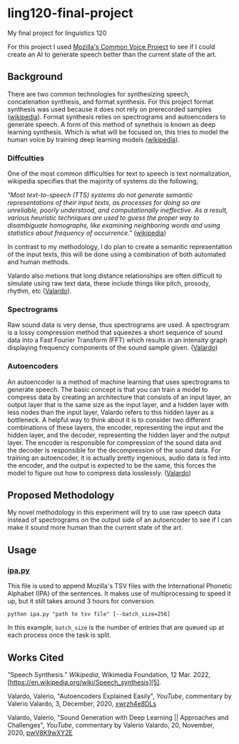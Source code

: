 # ling120-final-project
My final project for linguistics 120

For this project I used [Mozilla's Common Voice Project][1]
to see if I could create an AI to generate speech better than the current state of the art.

## Background
There are two common technologies for synthesizing speech, concatenation synthesis, and format synthesis.
For this project format synthesis was used because it does not rely on prerecorded samples ([wikipedia][4]).
Format synthesis relies on spectrograms and autoencoders to generate speech. 
A form of this method of synethsis is known as deep learning synthesis. Which is what will be focused on, 
this tries to model the human voice by training deep learning models ([wikipedia][4]).

### Diffculties

One of the most common difficulties for text to speech is text normalization, wikipedia specifies that the majority of systems do the following,

*"Most text-to-speech (TTS) systems do not generate semantic representations of their input texts, 
as processes for doing so are unreliable, poorly understood, and computationally ineffective. As a result, 
various heuristic techniques are used to guess the proper way to disambiguate homographs, 
like examining neighboring words and using statistics about frequency of occurrence."* ([wikipedia][4]) 

In contrast to my methodology, I do plan to create a semantic representation of the input texts, 
this will be done using a combination of both automated and human methods.

Valardo also metions that long distance relationships are often difficult to simulate using raw text data, 
these include things like pitch, prosody, rhythm, etc ([Valardo][3]).

### Spectrograms

Raw sound data is very dense, thus spectrograms are used. 
A spectrogram is a lossy compression method that squeezes a short
sequence of sound data into a Fast Fourier Transform (FFT) which results in an intensity graph displaying 
frequency components of the sound sample given. 
([Valardo][3])

### Autoencoders

An autoencoder is a method of machine learning that uses spectrograms to generate speech. 
The basic concept is that you can train a model to compress data by 
creating an architecture that consists of an input layer, 
an output layer that is the same size as the input layer, 
and a hidden layer with less nodes than the input layer, 
Valardo refers to this hidden layer as a bottleneck. 
A helpful way to think about it is to consider two different combinations of these layers, the encoder, 
representing the input and the hidden layer, and the decoder, representing the hidden layer and the output layer.
The encoder is responsible for compression of the sound data and the decoder is responsible for the decompression of 
the sound data. For training an autoencoder, it is actually pretty ingenious, audio data is fed into the encoder, 
and the output is expected to be the same, this forces the model to figure out how to compress data losslessly.
([Valardo][2])

## Proposed Methodology

My novel methodology in this experiment will try to use raw speech data instead of spectrograms on the output side of 
an autoencoder to see if I can make it sound more human than the current state of the art.

## Usage
### [ipa.py](./ipa.py)
This file is used to append Mozilla's TSV files with the International Phonetic Alphabet (IPA) of the sentences.
It makes use of multiprocessing to speed it up, but it still takes around 3 hours for conversion.
```
python ipa.py "path to tsv file" [--batch_size=256]
```
In this example, `batch_size` is the number of entries that are queued up at each process once the task is split.

## Works Cited

“Speech Synthesis.” *Wikipedia*, Wikimedia Foundation, 12 Mar. 2022, [https://en.wikipedia.org/wiki/Speech_synthesis][5]. 

Valardo, Valerio, "Autoencoders Explained Easily", *YouTube*, commentary by Valerio Valardo, 3, December, 2020, [xwrzh4e8DLs][2]

Valardo, Valerio, "Sound Generation with Deep Learning || Approaches and Challenges", *YouTube*, commentary by Valerio Valardo, 20, November, 2020, [pwV8K9wXY2E][3]

[1]: https://commonvoice.mozilla.org/en
[2]: https://youtu.be/xwrzh4e8DLs
[3]: https://youtu.be/pwV8K9wXY2E
[4]: https://en.wikipedia.org/wiki/Speech_synthesis#Synthesizer_technologies
[5]: https://en.wikipedia.org/wiki/Speech_synthesis
[6]: https://librosa.org/doc/latest/index.html